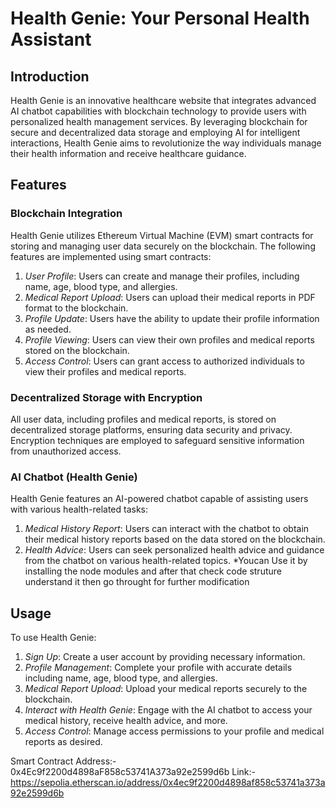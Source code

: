 

# Health Genie: Your Personal Health Assistant

## Introduction

Health Genie is an innovative healthcare website that integrates advanced AI chatbot capabilities with blockchain technology to provide users with personalized health management services. By leveraging blockchain for secure and decentralized data storage and employing AI for intelligent interactions, Health Genie aims to revolutionize the way individuals manage their health information and receive healthcare guidance.

## Features

### Blockchain Integration

Health Genie utilizes Ethereum Virtual Machine (EVM) smart contracts for storing and managing user data securely on the blockchain. The following features are implemented using smart contracts:

1. *User Profile*: Users can create and manage their profiles, including name, age, blood type, and allergies.
2. *Medical Report Upload*: Users can upload their medical reports in PDF format to the blockchain.
3. *Profile Update*: Users have the ability to update their profile information as needed.
4. *Profile Viewing*: Users can view their own profiles and medical reports stored on the blockchain.
5. *Access Control*: Users can grant access to authorized individuals to view their profiles and medical reports.

### Decentralized Storage with Encryption

All user data, including profiles and medical reports, is stored on decentralized storage platforms, ensuring data security and privacy. Encryption techniques are employed to safeguard sensitive information from unauthorized access.

### AI Chatbot (Health Genie)

Health Genie features an AI-powered chatbot capable of assisting users with various health-related tasks:

1. *Medical History Report*: Users can interact with the chatbot to obtain their medical history reports based on the data stored on the blockchain.
2. *Health Advice*: Users can seek personalized health advice and guidance from the chatbot on various health-related topics.
*Youcan Use it by installing the node modules and after that check code struture understand it then go throught for further modification


## Usage

To use Health Genie:

1. *Sign Up*: Create a user account by providing necessary information.
2. *Profile Management*: Complete your profile with accurate details including name, age, blood type, and allergies.
3. *Medical Report Upload*: Upload your medical reports securely to the blockchain.
4. *Interact with Health Genie*: Engage with the AI chatbot to access your medical history, receive health advice, and more.
5. *Access Control*: Manage access permissions to your profile and medical reports as desired.

Smart Contract Address:- 0x4Ec9f2200d4898aF858c53741A373a92e2599d6b
Link:- https://sepolia.etherscan.io/address/0x4ec9f2200d4898af858c53741a373a92e2599d6b
